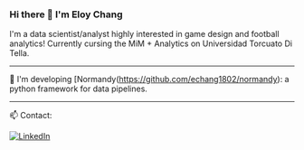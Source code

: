 ### Hi there 👋 I'm Eloy Chang

I'm a data scientist/analyst highly interested in game design and football analytics! Currently cursing the MiM + Analytics on Universidad Torcuato Di Tella. 

----------------------------

:rocket: I'm developing [Normandy(https://github.com/echang1802/normandy): a python framework for data pipelines.

----------------------------

📫 Contact: 

[![LinkedIn](https://img.shields.io/badge/-LinkedIn-222222?style=flat-square&logo=linkedin&logoColor=white&link=https://www.linkedin.com/in/echang182/)](https://www.linkedin.com/in/carloscrespoi/)

<!--
**echang1802/echang1802** is a ✨ _special_ ✨ repository because its `README.md` (this file) appears on your GitHub profile.

Here are some ideas to get you started:

- 🔭 I’m currently working on ...
- 🌱 I’m currently learning ...
- 👯 I’m looking to collaborate on ...
- 🤔 I’m looking for help with ...
- 💬 Ask me about ...
- 📫 How to reach me: ...
- 😄 Pronouns: ...
- ⚡ Fun fact: ...
-->
